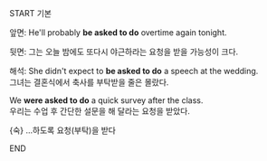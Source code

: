 START
기본

앞면:
He'll probably **be asked to do** overtime again tonight.

뒷면:
그는 오늘 밤에도 또다시 야근하라는 요청을 받을 가능성이 크다.

해석:
She didn't expect to **be asked to do** a speech at the wedding.  
그녀는 결혼식에서 축사를 부탁받을 줄은 몰랐다.

We **were asked to do** a quick survey after the class.  
우리는 수업 후 간단한 설문을 해 달라는 요청을 받았다.

{숙} …하도록 요청(부탁)을 받다
<!--ID: 1744879767528-->
END